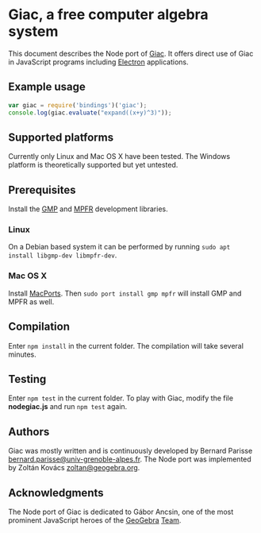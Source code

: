 # Giac, a free computer algebra system #

This document describes the Node port of
[Giac](http://www-fourier.ujf-grenoble.fr/~parisse/giac.html). It offers
direct use of Giac in JavaScript programs including
[Electron](https://electron.atom.io/) applications.

## Example usage ##

```javascript
var giac = require('bindings')('giac');
console.log(giac.evaluate("expand((x+y)^3)"));
```

## Supported platforms ##

Currently only Linux and Mac OS X have been tested. The Windows platform is
theoretically supported but yet untested.

## Prerequisites ##

Install the [GMP](https://gmplib.org) and [MPFR](http://www.mpfr.org/) development libraries.

### Linux ###

On a Debian based system it can be performed by running `sudo apt install
libgmp-dev libmpfr-dev`.

### Mac OS X ###

Install [MacPorts](https://www.macports.org/install.php). Then `sudo port
install gmp mpfr` will install GMP and MPFR as well.

## Compilation ##

Enter `npm install` in the current folder. The compilation will take
several minutes.

## Testing ##

Enter `npm test` in the current folder. To play with Giac, modify the
file **nodegiac.js** and run `npm test` again.

## Authors ##

Giac was mostly written and is continuously developed by Bernard Parisse
<bernard.parisse@univ-grenoble-alpes.fr>. The Node port was implemented
by Zoltán Kovács <zoltan@geogebra.org>.

## Acknowledgments ##

The Node port of Giac is dedicated to Gábor Ancsin, one of the most
prominent JavaScript heroes of the [GeoGebra](http://www.geogebra.org)
[Team](http://www.geogebra.org/team).
